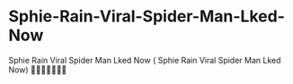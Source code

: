 # Sphie-Rain-Viral-Spider-Man-Lked-Now
Sphie Rain Viral Spider Man Lked Now ( Sphie Rain Viral Spider Man Lked Now) 🍓🍑🍓🍑💕😲😲
